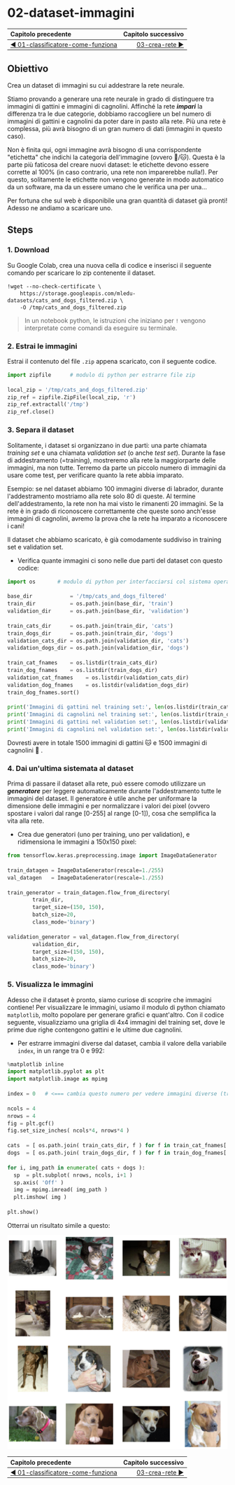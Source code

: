 # 02-dataset-immagini

| Capitolo precedente                                                                                                                                          | Capitolo successivo                                                                           |
| :--------------------------------------------------------------------------------------------------------------------------------------------------------------- | ---------------------------------------------------------------------------------------------------: |
| [◀︎ 01-classificatore-come-funziona](../01-classificatore-come-funziona)  | [03-crea-rete ▶︎](../03-crea-rete) |

## Obiettivo

Crea un dataset di immagini su cui addestrare la rete neurale.

Stiamo provando a generare una rete neurale in grado di distinguere tra immagini di gattini e immagini di cagnolini. Affinché la rete ***impari*** la differenza tra le due categorie, dobbiamo raccogliere un bel numero di immagini di gattini e cagnolini da poter dare in pasto alla rete. Più una rete è complessa, più avrà bisogno di un gran numero di dati (immagini in questo caso).

Non è finita qui, ogni immagine avrà bisogno di una corrispondente "etichetta" che indichi la categoria dell'immagine (ovvero 🐶/🐱). Questa è la parte più faticosa del creare nuovi dataset: le etichette devono essere corrette al 100% (in caso contrario, una rete non imparerebbe nulla!). Per questo, solitamente le etichette non vengono generate in modo automatico da un software, ma da un essere umano che le verifica una per una...

Per fortuna che sul web è disponibile una gran quantità di dataset già pronti! Adesso ne andiamo a scaricare uno.

## Steps

### 1. Download

Su Google Colab, crea una nuova cella di codice e inserisci il seguente comando per scaricare lo zip contenente il dataset.

```
!wget --no-check-certificate \
    https://storage.googleapis.com/mledu-datasets/cats_and_dogs_filtered.zip \
    -O /tmp/cats_and_dogs_filtered.zip
```

> In un notebook python, le istruzioni che iniziano per `!` vengono interpretate come comandi da eseguire su terminale.

### 2. Estrai le immagini

Estrai il contenuto del file `.zip` appena scaricato, con il seguente codice.

```py
import zipfile		# modulo di python per estrarre file zip

local_zip = '/tmp/cats_and_dogs_filtered.zip'
zip_ref = zipfile.ZipFile(local_zip, 'r')
zip_ref.extractall('/tmp')
zip_ref.close()
```

### 3. Separa il dataset

Solitamente, i dataset si organizzano in due parti: una parte chiamata *training set* e una chiamata *validation set* (o anche *test set*).
Durante la fase di addestramento (=training), mostreremo alla rete la maggiorparte delle immagini, ma non tutte. Terremo da parte un piccolo numero di immagini da usare come test, per verificare quanto la rete abbia imparato.

Esempio: se nel dataset abbiamo 100 immagini diverse di labrador, durante l'addestramento mostriamo alla rete solo 80 di queste. Al termine dell'addestramento, la rete non ha mai visto le rimanenti 20 immagini. Se la rete è in grado di riconoscere correttamente che queste sono anch'esse immagini di cagnolini, avremo la prova che la rete ha imparato a riconoscere i cani!

Il dataset che abbiamo scaricato, è già comodamente suddiviso in training set e validation set.

- Verifica quante immagini ci sono nelle due parti del dataset con questo codice:

```py
import os       # modulo di python per interfacciarsi col sistema operativo

base_dir            = '/tmp/cats_and_dogs_filtered'
train_dir           = os.path.join(base_dir, 'train')
validation_dir      = os.path.join(base_dir, 'validation')

train_cats_dir      = os.path.join(train_dir, 'cats')
train_dogs_dir      = os.path.join(train_dir, 'dogs')
validation_cats_dir = os.path.join(validation_dir, 'cats')
validation_dogs_dir = os.path.join(validation_dir, 'dogs')

train_cat_fnames    = os.listdir(train_cats_dir)
train_dog_fnames    = os.listdir(train_dogs_dir)
validation_cat_fnames    = os.listdir(validation_cats_dir)
validation_dog_fnames    = os.listdir(validation_dogs_dir)
train_dog_fnames.sort()

print('Immagini di gattini nel training set:', len(os.listdir(train_cats_dir)))
print('Immagini di cagnolini nel training set:', len(os.listdir(train_dogs_dir)))
print('Immagini di gattini nel validation set:', len(os.listdir(validation_cats_dir)))
print('Immagini di cagnolini nel validation set:', len(os.listdir(validation_dogs_dir)))
```

Dovresti avere in totale 1500 immagini di gattini 🐱 e 1500 immagini di cagnolini 🐶 .

### 4. Dai un'ultima sistemata al dataset

Prima di passare il dataset alla rete, può essere comodo utilizzare un ***generatore*** per leggere automaticamente durante l'addestramento tutte le immagini del dataset. Il generatore è utile anche per uniformare la dimensione delle immagini e per normalizzare i valori dei pixel (ovvero spostare i valori dal range [0-255] al range [0-1]), cosa che semplifica la vita alla rete.

- Crea due generatori (uno per training, uno per validation), e ridimensiona le immagini a 150x150 pixel:

```py
from tensorflow.keras.preprocessing.image import ImageDataGenerator

train_datagen = ImageDataGenerator(rescale=1./255)
val_datagen   = ImageDataGenerator(rescale=1./255)

train_generator = train_datagen.flow_from_directory(
        train_dir,
        target_size=(150, 150),
        batch_size=20,
        class_mode='binary')

validation_generator = val_datagen.flow_from_directory(
        validation_dir,
        target_size=(150, 150),
        batch_size=20,
        class_mode='binary')
```

### 5. Visualizza le immagini

Adesso che il dataset è pronto, siamo curiose di scoprire che immagini contiene! Per visualizzare le immagini, usiamo il modulo di python chiamato `matplotlib`, molto popolare per generare grafici e quant'altro. Con il codice seguente, visualizziamo una griglia di 4x4 immagini del training set, dove le prime due righe contengono gattini e le ultime due cagnolini.

- Per estrarre immagini diverse dal dataset, cambia il valore della variabile `index`, in un range tra 0 e 992:

```py
%matplotlib inline
import matplotlib.pyplot as plt
import matplotlib.image as mpimg

index = 0   # <=== cambia questo numero per vedere immagini diverse (tra 0 e 992)

ncols = 4
nrows = 4
fig = plt.gcf()
fig.set_size_inches( ncols*4, nrows*4 )

cats  = [ os.path.join( train_cats_dir, f ) for f in train_cat_fnames[ index : index+8 ] ]
dogs  = [ os.path.join( train_dogs_dir, f ) for f in train_dog_fnames[ index : index+8 ] ]

for i, img_path in enumerate( cats + dogs ):
  sp  = plt.subplot( nrows, ncols, i+1 )
  sp.axis( 'Off' )
  img = mpimg.imread( img_path )
  plt.imshow( img )

plt.show()
```

Otterrai un risultato simile a questo:

<kbd>![grid](../assets/02-grid.png)</kbd>

| Capitolo precedente                                                                                                                                          | Capitolo successivo                                                                           |
| :--------------------------------------------------------------------------------------------------------------------------------------------------------------- | ---------------------------------------------------------------------------------------------------: |
| [◀︎ 01-classificatore-come-funziona](../01-classificatore-come-funziona)  | [03-crea-rete ▶︎](../03-crea-rete) |
